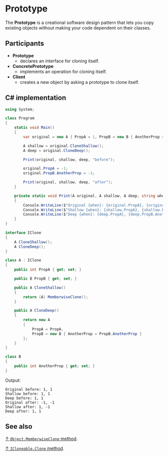 # Prototype

The **Prototype** is a creational software design pattern that lets you copy existing objects without making your code dependent on their classes.

## Participants

* **Prototype**
  * declares an interface for cloning itself.
* **ConcretePrototype**
  * implements an operation for cloning itself.
* **Client**
  * creates a new object by asking a prototype to clone itself.

## C# implementation

```csharp
using System;

class Program
{
    static void Main()
    {
        var original = new A { PropA = 1, PropB = new B { AnotherProp = 1 } };

        A shallow = original.CloneShallow();
        A deep = original.CloneDeep();

        Print(original, shallow, deep, "before");

        original.PropA = -1;
        original.PropB.AnotherProp = -1;

        Print(original, shallow, deep, "after");
    }

    private static void Print(A original, A shallow, A deep, string when)
    {
        Console.WriteLine($"Original {when}: {original.PropA}, {original.PropB.AnotherProp}");
        Console.WriteLine($"Shallow {when}: {shallow.PropA}, {shallow.PropB.AnotherProp}");
        Console.WriteLine($"Deep {when}: {deep.PropA}, {deep.PropB.AnotherProp}");    
    }
}

interface IClone
{
    A CloneShallow();
    A CloneDeep();
}

class A : IClone
{
    public int PropA { get; set; }

    public B PropB { get; set; }

    public A CloneShallow()
    {
        return (A) MemberwiseClone();
    }

    public A CloneDeep()
    {
        return new A
        {
            PropA = PropA,
            PropB = new B { AnotherProp = PropB.AnotherProp }
        };
    }
}

class B
{
    public int AnotherProp { get; set; }
}
```

Output:

```output
Original before: 1, 1
Shallow before: 1, 1
Deep before: 1, 1
Original after: -1, -1
Shallow after: 1, -1
Deep after: 1, 1
```

## See also

[↑ `Object.MemberwiseClone` method](https://docs.microsoft.com/en-us/dotnet/api/system.object.memberwiseclone).

[↑ `ICloneable.Clone` method](https://docs.microsoft.com/en-us/dotnet/api/system.icloneable.clone).
